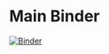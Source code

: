 # Main Binder


[![Binder](https://mybinder.org/badge_logo.svg)](https://mybinder.org/v2/gh/flashkid10/my-binder/main)
